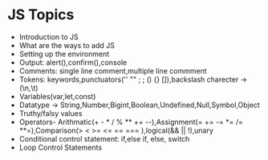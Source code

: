 # JS Topics

- Introduction to JS
- What are the ways to add JS
- Setting up the environment
- Output: alert(),confirm(),console
- Comments: single line comment,multiple line commment
- Tokens: keywords,punctuators('' "" ; ; () {} []),backslash charecter -> (\n,\t)
- Variables(var,let,const)
- Datatype -> String,Number,Bigint,Boolean,Undefined,Null,Symbol,Object
- Truthy/falsy values
- Operators- Arithmatic(+ - * / % ** ++ --),Assignment(= += -= *= /= **=),Comparison(> < >=  <= == === ),logical(&& || !),unary
- Conditional control statement: if,else if, else, switch
- Loop Control Statements

